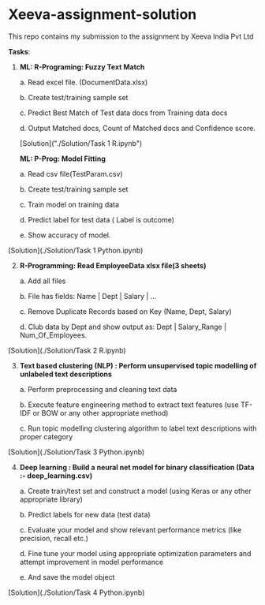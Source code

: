 # Xeeva-assignment-solution
This repo contains my submission to the assignment by Xeeva India Pvt Ltd

**Tasks**:

1.	
    **ML: R-Programing: Fuzzy Text Match**

    a.	Read excel file. (DocumentData.xlsx)
    
    b.	Create test/training sample set
    
    c.	Predict Best Match of Test data docs from Training data docs
    
    d.	Output Matched docs, Count of Matched docs and Confidence score.
    
    [Solution]("./Solution/Task 1 R.ipynb")

   **ML: P-Prog: Model Fitting**
    
    a.	Read csv file(TestParam.csv)
    
    b.	Create test/training sample set
    
    c.	Train model on training data
    
    d.	Predict label for test data ( Label is outcome)
    
    e.	Show accuracy of model.
    
[Solution](./Solution/Task 1 Python.ipynb)

2.	**R-Programming: Read EmployeeData xlsx file(3 sheets)**

    a.	Add all files
    
    b.	File has fields: Name | Dept | Salary | …
    
    c.	Remove Duplicate Records based on Key (Name, Dept, Salary)
    
    d.	Club data by Dept and show output as: Dept | Salary_Range | Num_Of_Employees.
    
[Solution](./Solution/Task 2 R.ipynb)

3.	**Text based clustering (NLP) : Perform unsupervised topic modelling of unlabeled text descriptions**

    a.	Perform preprocessing and cleaning  text data 
    
    b.	Execute feature engineering method to extract text features (use TF-IDF or BOW or any other appropriate method)
    
    c.	Run topic modelling clustering algorithm to label text descriptions with proper category

[Solution](./Solution/Task 3 Python.ipynb)

4.	**Deep learning : Build a neural net model for binary classification (Data :- deep_learning.csv)**

    a.	Create train/test set and construct a model (using Keras or any other appropriate library)
    
    b.	Predict labels for new data (test data)
    
    c.	Evaluate your model and show relevant performance metrics (like precision, recall etc.)
    
    d.	Fine tune your model using appropriate optimization parameters and attempt improvement in model performance
    
    e.	And save the model object
    
[Solution](./Solution/Task 4 Python.ipynb)
